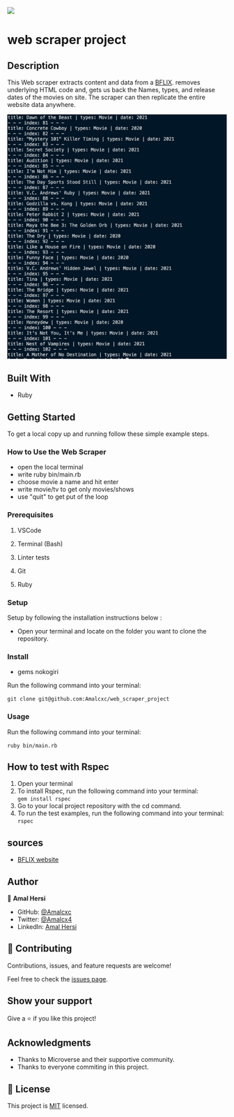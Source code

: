 ![](https://img.shields.io/badge/Microverse-blueviolet)

# web scraper project

## Description
This Web scraper extracts content and data from a [BFLIX](https://www3.bflix.to/). removes underlying HTML code and, gets us back the Names, types, and release dates of the movies on site. The scraper can then replicate the entire website data anywhere.


![screenshot](Screen.jpg)

## Built With

- Ruby

## Getting Started

To get a local copy up and running follow these simple example steps.

### How to Use the Web Scraper
- open the local terminal
- write ruby bin/main.rb
- choose movie a name and hit enter
- write movie/tv to get only movies/shows
- use "quit" to get put of the loop

### Prerequisites

1. VSCode

2. Terminal (Bash)

3. Linter tests

4. Git

5. Ruby

### Setup

Setup by  following the installation instructions below :
* Open your terminal and locate on the folder you want to clone the repository.

### Install

- gems nokogiri

Run the following command into your terminal:

```console
git clone git@github.com:Amalcxc/web_scraper_project
```

### Usage

Run the following command into your terminal:

```console
ruby bin/main.rb
```

## How to test with Rspec

1. Open your terminal
2. To install Rspec, run the following command into your terminal: </br>
``` gem install rspec ```
3. Go to your local project repository with the cd command.
4. To run the test examples, run the following command into your terminal: </br>
``` rspec ```

## sources 
- [BFLIX website](https://www3.bflix.to/)

## Author

👤 **Amal Hersi**

- GitHub: [@Amalcxc](https://github.com/Amalcxc)
- Twitter: [@Amalcx4](https://twitter.com/Amalcx4)
- LinkedIn: [Amal Hersi](https://www.linkedin.com/in/amal-hersi-a29583205/)

## 🤝 Contributing

Contributions, issues, and feature requests are welcome!

Feel free to check the [issues page](https://github.com/Amalcxc/web_scraper_project/issues).

## Show your support

Give a ⭐️ if you like this project!

## Acknowledgments

- Thanks to Microverse and their supportive community.
- Thanks to everyone commiting in this project.

## 📝 License

This project is [MIT](./MIT.md) licensed.

